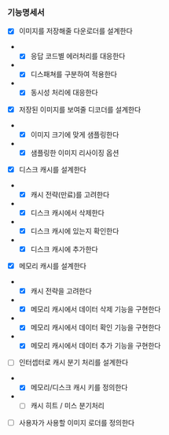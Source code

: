 
### 기능명세서

- [x] 이미지를 저장해줄 다운로더를 설계한다
- - [x] 응답 코드별 에러처리를 대응한다
- - [x] 디스패쳐를 구분하여 적용한다
- - [x] 동시성 처리에 대응한다
- [x] 저장된 이미지를 보여줄 디코더를 설계한다
- - [x] 이미지 크기에 맞게 샘플링한다
- - [x] 샘플링한 이미지 리사이징 옵션
- [x] 디스크 캐시를 설계한다
- - [x] 캐시 전략(만료)를 고려한다
- - [x] 디스크 캐시에서 삭제한다
- - [x] 디스크 캐시에 있는지 확인한다
- - [x] 디스크 캐시에 추가한다
- [x] 메모리 캐시를 설계한다
- - [x] 캐시 전략을 고려한다
- - [x] 메모리 캐시에서 데이터 삭제 기능을 구현한다
- - [x] 메모리 캐시에서 데이터 확인 기능을 구현한다
- - [x] 메모리 캐시에서 데이터 추가 기능을 구현한다
- [ ] 인터셉터로 캐시 분기 처리를 설계한다
- - [x] 메모리/디스크 캐시 키를 정의한다
- - [ ] 캐시 히트 / 미스 분기처리
- [ ] 사용자가 사용할 이미지 로더를 정의한다

